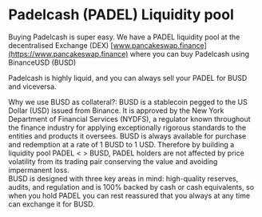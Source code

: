 
# Padelcash (PADEL) Liquidity pool

Buying Padelcash is super easy. We have a PADEL liquidity pool at the decentralised Exchange (DEX) [www.pancakeswap.finance](https://www.pancakeswap.finance) where you can buy Padelcash using BinanceUSD (BUSD)

Padelcash is highly liquid, and you can always sell your PADEL for BUSD and viceversa.

Why we use BUSD as collateral?: BUSD is a stablecoin pegged to the US Dollar (USD) issued from Binance. It is approved by the New York Department of Financial Services (NYDFS), a regulator known throughout the finance industry for applying exceptionally rigorous standards to the entities and products it oversees. BUSD is always available for purchase and redemption at a rate of 1 BUSD to 1 USD. Therefore by building a liquidity pool PADEL < > BUSD, PADEL holders are not affected by price volatility from its trading pair conserving the value and avoiding impermanent loss.  
BUSD is designed with three key areas in mind: high-quality reserves, audits, and regulation and is 100% backed by cash or cash equivalents, so when you hold PADEL you can rest reassured that you always at any time can exchange it for BUSD. 



 